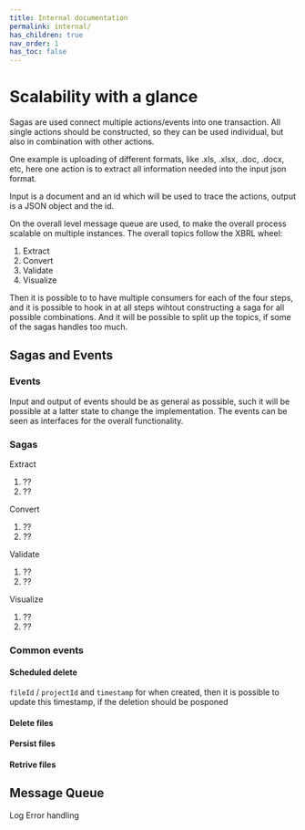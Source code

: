 ```yaml
---
title: Internal documentation
permalink: internal/
has_children: true
nav_order: 1
has_toc: false
---
```


# Scalability with a glance
Sagas are used connect multiple actions/events into one transaction. All single actions should be constructed, so they can be used individual, but also in combination with other actions.

One example is uploading of different formats, like .xls, .xlsx, .doc, .docx, etc, here one action is to extract all information needed into the input json format.

Input is a document and an id which will be used to trace the actions, output is a JSON object and the id.

On the overall level message queue are used, to make the overall process scalable on multiple instances. The overall topics follow the XBRL wheel:

1. Extract
2. Convert
3. Validate
4. Visualize

Then it is possible to to have multiple consumers for each of the four steps, and it is possible to hook in at all steps wihtout constructing a saga for all possible combinations. And it will be possible to split up the topics, if some of the sagas handles too much.

## Sagas and Events

### Events
Input and output of events should be as general as possible, such it will be possible at a latter state to change the implementation. The events can be seen as interfaces for the overall functionality.

### Sagas
Extract
1. ??
2. ??

Convert
1. ??
2. ??

Validate
1. ??
2. ??

Visualize
1. ??
2. ??


### Common events
#### Scheduled delete
`fileId` / `projectId` and `timestamp` for when created, then it is possible to update this timestamp, if the deletion should be posponed
#### Delete files

#### Persist files

#### Retrive files

## Message Queue
Log
Error handling
